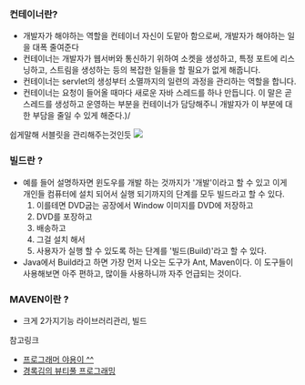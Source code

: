 ### 컨테이너란?
 * 개발자가 해야하는 역할을 컨테이너 자신이 도맡아 함으로써, 개발자가 해야하는 일을 대폭 줄여준다
 * 컨테이너는 개발자가 웹서버와 통신하기 위하여 소켓을 생성하고, 특정 포트에 리스닝하고, 스트림을 생성하는 등의 복잡한 일들을 할 필요가 없게 해줍니다.
 * 컨테이너는 servlet의 생성부터 소멸까지의 일련의 과정을 관리하는 역할을 합니다.
 * 컨테이너는 요청이 들어올 때마다 새로운 자바 스레드를 하나 만듭니다. 이 말은 곧 스레드를 생성하고 운영하는 부분을 컨테이너가 담당해주니 개발자가 이 부분에 대한 부담을 줄일 수 있게 해준다.)/

쉽게말해 서블릿을 관리해주는것인듯
![](http://cfile24.uf.tistory.com/image/156A50404F93CDE817331E)


### 빌드란 ?
* 예를 들어 설명하자면 윈도우를 개발 하는 것까지가 '개발'이라고 할 수 있고 이게 개인들 컴퓨터에 설치 되어서 실행 되기까지의 단계를 모두 빌드라고 할 수 있다.
  1. 이를테면 DVD굽는 공장에서 Window 이미지를 DVD에 저장하고
  2. DVD를 포장하고
  3. 배송하고
  4. 그걸 설치 해서
  5. 사용자가 실행 할 수 있도록
하는 단계를 '빌드(Build)'라고 할 수 있다.
* Java에서 Build라고 하면 가장 먼저 나오는 도구가 Ant, Maven이다. 이 도구들이 사용해보면 아주 편하고, 많이들 사용하니까 자주 언급되는 것이다.

### MAVEN이란 ?
* 크게 2가지기능 라이브러리관리, 빌드


참고링크
* [프로그래머 야용이 ^^](http://yayongi.tistory.com/entry/%EC%BB%A8%ED%85%8C%EC%9D%B4%EB%84%88%EB%9E%80-%EB%AC%B4%EC%97%87%EC%9D%BC%EA%B9%8C)
* [경록김의 뷰티풀 프로그래밍](http://krksap.tistory.com/222)
